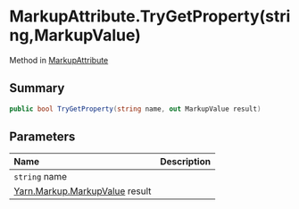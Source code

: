 # MarkupAttribute.TryGetProperty(string,MarkupValue)

Method in [MarkupAttribute](/docs/api/csharp/yarn.markup.markupattribute.md)

## Summary



```csharp
public bool TryGetProperty(string name, out MarkupValue result)
```

## Parameters

|Name|Description|
|:---|:---|
|`string` name||
|[Yarn.Markup.MarkupValue](/docs/api/csharp/yarn.markup.markupvalue.md) result||

